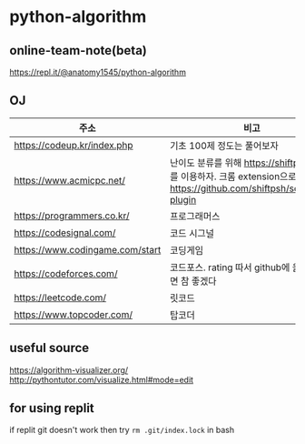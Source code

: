 # python-algorithm


## online-team-note(beta)

https://repl.it/@anatomy1545/python-algorithm  

## OJ  

|주소|비고|
|--|--|
|https://codeup.kr/index.php|기초 100제 정도는 풀어보자|
|https://www.acmicpc.net/| 난이도 분류를 위해 https://shiftpsh.com/ 를 이용하자. 크롬 extension으로도 가능 https://github.com/shiftpsh/solvedac-plugin |  
|https://programmers.co.kr/| 프로그래머스 | 
|https://codesignal.com/| 코드 시그널 |  
|https://www.codingame.com/start| 코딩게임 |
|https://codeforces.com/| 코드포스. rating 따서 github에 올려놓으면 참 좋겠다  |  
|https://leetcode.com/| 릿코드 |  
|https://www.topcoder.com/| 탑코더 |  


## useful source
https://algorithm-visualizer.org/  
http://pythontutor.com/visualize.html#mode=edit  

## for using replit

if replit git doesn't work then
try `rm .git/index.lock` in bash